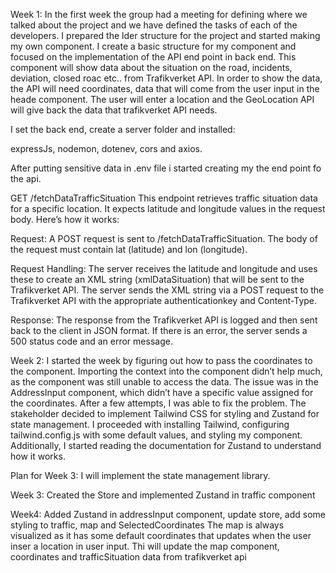 Week 1: 
In the first week the group had a meeting for defining where we talked about the project and we have defined the tasks of each of the developers. I prepared the lder structure for the project and started making my own component.
I create a basic structure for my component and focused on the implementation of the API end point in back end. 
This component will show data about the situation on the road, incidents, deviation, closed roac etc.. from Trafikverket API.
In order to show the data, the API will need coordinates, data that will come from the user input in the heade component.
The user will enter a location and the GeoLocation API will give back the data that trafikverket API needs.

I set the back end, create a server folder and installed:

expressJs, nodemon, dotenev, cors and axios.

After putting sensitive data in .env file i started creating my the end point fo the api.

GET /fetchDataTrafficSituation
This endpoint retrieves traffic situation data for a specific location. It expects latitude and longitude values in the request body. Here’s how it works:

Request: A POST request is sent to /fetchDataTrafficSituation. The body of the request must contain lat (latitude) and lon (longitude).

Request Handling:
The server receives the latitude and longitude and uses these to create an XML string (xmlDataSituation) that will be sent to the Trafikverket API.
The server sends the XML string via a POST request to the Trafikverket API with the appropriate authenticationkey and Content-Type.

Response: The response from the Trafikverket API is logged and then sent back to the client in JSON format. If there is an error, the server sends a 500 status code and an error message.

Week 2:
I started the week by figuring out how to pass the coordinates to the component. Importing the context into the component didn’t help much, as the component was still unable to access the data. The issue was in the AddressInput component, which didn’t have a specific value assigned for the coordinates. After a few attempts, I was able to fix the problem.
The stakeholder decided to implement Tailwind CSS for styling and Zustand for state management. I proceeded with installing Tailwind, configuring tailwind.config.js with some default values, and styling my component.
Additionally, I started reading the documentation for Zustand to understand how it works.

Plan for Week 3:
I will implement the state management library.

Week 3:
Created the Store and implemented Zustand in traffic component

Week4:
Added Zustand in addressInput component, update store, add some styling to traffic, map and SelectedCoordinates
The map is always visualized as it has some default coordinates that updates when the user inser a location in user input. Thi will update the map component, coordinates and trafficSituation data from trafikverket api